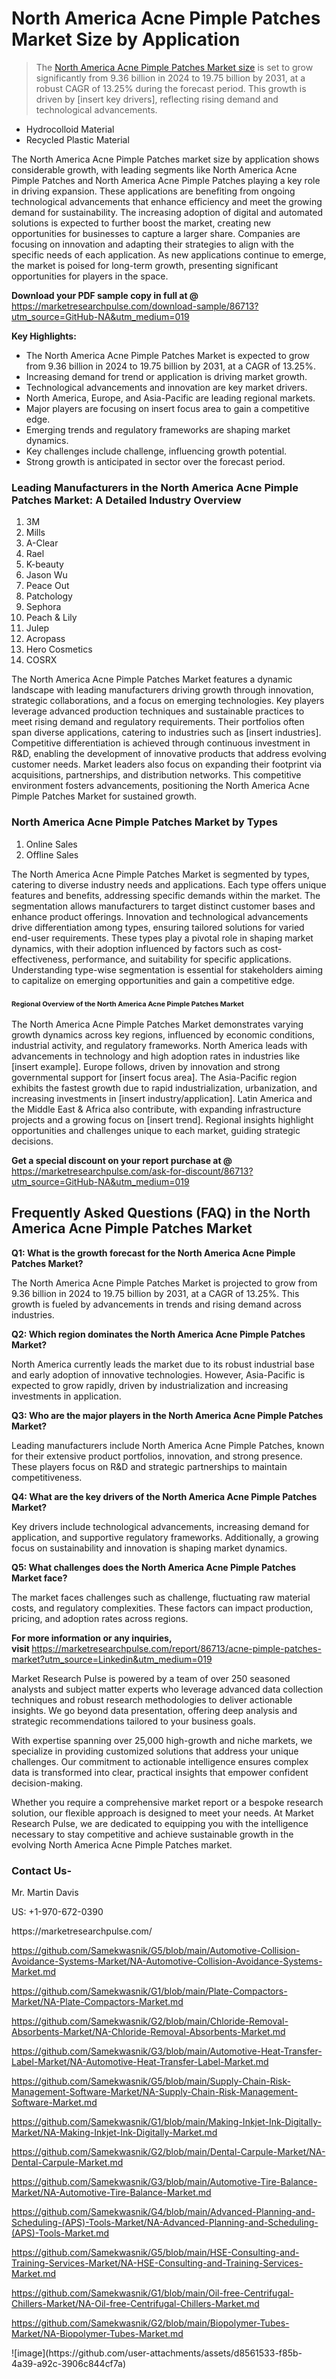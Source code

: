 <h1>North America Acne Pimple Patches Market&nbsp;Size by Application</h1><blockquote><p>The <a href="https://marketresearchpulse.com/download-sample/86713?utm_source=GitHub-NA&amp;utm_medium=019">North America Acne Pimple Patches Market size</a> is set to grow significantly from 9.36 billion in 2024 to 19.75 billion by 2031, at a robust CAGR of 13.25% during the forecast period. This growth is driven by [insert key drivers], reflecting rising demand and technological advancements.</p></blockquote><ul><li>Hydrocolloid Material<li> Recycled Plastic Material</li></ul><p>The North America Acne Pimple Patches market size by application shows considerable growth, with leading segments like North America Acne Pimple Patches and North America Acne Pimple Patches playing a key role in driving expansion. These applications are benefiting from ongoing technological advancements that enhance efficiency and meet the growing demand for sustainability. The increasing adoption of digital and automated solutions is expected to further boost the market, creating new opportunities for businesses to capture a larger share. Companies are focusing on innovation and adapting their strategies to align with the specific needs of each application. As new applications continue to emerge, the market is poised for long-term growth, presenting significant opportunities for players in the space.</p><p><strong>Download your PDF sample copy in full at @ </strong><a href="https://marketresearchpulse.com/download-sample/86713?utm_source=GitHub-NA&amp;utm_medium=019">https://marketresearchpulse.com/download-sample/86713?utm_source=GitHub-NA&amp;utm_medium=019</a></p><p><strong>Key Highlights: </strong></p><ul><li>The North America Acne Pimple Patches Market is expected to grow from 9.36 billion in 2024 to 19.75 billion by 2031, at a CAGR of 13.25%.</li><li>Increasing demand for trend or application is driving market growth.</li><li>Technological advancements and innovation are key market drivers.</li><li>North America, Europe, and Asia-Pacific are leading regional markets.</li><li>Major players are focusing on insert focus area to gain a competitive edge.</li><li>Emerging trends and regulatory frameworks are shaping market dynamics.</li><li>Key challenges include challenge, influencing growth potential.</li><li>Strong growth is anticipated in sector over the forecast period.</li></ul><h3>Leading Manufacturers in the North America Acne Pimple Patches Market: A Detailed Industry Overview</h3><ol><li>3M</li><li>Mills</li><li>A-Clear</li><li>Rael</li><li>K-beauty</li><li>Jason Wu</li><li>Peace Out</li><li>Patchology</li><li>Sephora</li><li>Peach & Lily</li><li>Julep</li><li>Acropass</li><li>Hero Cosmetics</li><li>COSRX</li></ol><div class="flex max-w-full flex-col flex-grow"><div class="min-h-8 text-message flex w-full flex-col items-end gap-2 whitespace-normal break-words [.text-message+&amp;]:mt-5" dir="auto" data-message-author-role="assistant" data-message-id="fd8432e4-4910-450d-b182-61b7bfb0a01f" data-message-model-slug="gpt-4o"><div class="flex w-full flex-col gap-1 empty:hidden first:pt-[3px]"><div class="markdown prose w-full break-words dark:prose-invert light"><p>The North America Acne Pimple Patches Market features a dynamic landscape with leading manufacturers driving growth through innovation, strategic collaborations, and a focus on emerging technologies. Key players leverage advanced production techniques and sustainable practices to meet rising demand and regulatory requirements. Their portfolios often span diverse applications, catering to industries such as [insert industries]. Competitive differentiation is achieved through continuous investment in R&amp;D, enabling the development of innovative products that address evolving customer needs. Market leaders also focus on expanding their footprint via acquisitions, partnerships, and distribution networks. This competitive environment fosters advancements, positioning the North America Acne Pimple Patches Market for sustained growth.</p></div></div></div></div><h3>North America Acne Pimple Patches Market by Types</h3><ol><li>Online Sales<li> Offline Sales</li></ol><div class="flex max-w-full flex-col flex-grow"><div class="min-h-8 text-message flex w-full flex-col items-end gap-2 whitespace-normal break-words [.text-message+&amp;]:mt-5" dir="auto" data-message-author-role="assistant" data-message-id="084470be-0bb7-4664-bddf-5156b4f41249" data-message-model-slug="gpt-4o-mini"><div class="flex w-full flex-col gap-1 empty:hidden first:pt-[3px]"><div class="markdown prose w-full break-words dark:prose-invert light"><p>The North America Acne Pimple Patches Market is segmented by types, catering to diverse industry needs and applications. Each type offers unique features and benefits, addressing specific demands within the market. The segmentation allows manufacturers to target distinct customer bases and enhance product offerings. Innovation and technological advancements drive differentiation among types, ensuring tailored solutions for varied end-user requirements. These types play a pivotal role in shaping market dynamics, with their adoption influenced by factors such as cost-effectiveness, performance, and suitability for specific applications. Understanding type-wise segmentation is essential for stakeholders aiming to capitalize on emerging opportunities and gain a competitive edge.</p></div></div></div></div><h3><span style="font-size: 11px;">Regional Overview of the North America Acne Pimple Patches Market</span></h3><div class="flex max-w-full flex-col flex-grow"><div class="min-h-8 text-message flex w-full flex-col items-end gap-2 whitespace-normal break-words [.text-message+&amp;]:mt-5" dir="auto" data-message-author-role="assistant" data-message-id="e9038762-ce64-4e30-91c9-9bd413514231" data-message-model-slug="gpt-4o-mini"><div class="flex w-full flex-col gap-1 empty:hidden first:pt-[3px]"><div class="markdown prose w-full break-words dark:prose-invert light"><p>The North America Acne Pimple Patches Market demonstrates varying growth dynamics across key regions, influenced by economic conditions, industrial activity, and regulatory frameworks. North America leads with advancements in technology and high adoption rates in industries like [insert example]. Europe follows, driven by innovation and strong governmental support for [insert focus area]. The Asia-Pacific region exhibits the fastest growth due to rapid industrialization, urbanization, and increasing investments in [insert industry/application]. Latin America and the Middle East &amp; Africa also contribute, with expanding infrastructure projects and a growing focus on [insert trend]. Regional insights highlight opportunities and challenges unique to each market, guiding strategic decisions.</p></div></div></div></div><p><strong>Get a special discount on your report purchase at @ </strong><a href="https://marketresearchpulse.com/ask-for-discount/86713?utm_source=GitHub-NA&amp;utm_medium=019">https://marketresearchpulse.com/ask-for-discount/86713?utm_source=GitHub-NA&amp;utm_medium=019</a></p><h2>Frequently Asked Questions (FAQ) in the North America Acne Pimple Patches Market</h2><p><strong>Q1: What is the growth forecast for the North America Acne Pimple Patches Market?</strong></p><p>The North America Acne Pimple Patches Market is projected to grow from 9.36 billion in 2024 to 19.75 billion by 2031, at a CAGR of 13.25%. This growth is fueled by advancements in trends and rising demand across industries.</p><p><strong>Q2: Which region dominates the North America Acne Pimple Patches Market?</strong></p><p>North America currently leads the market due to its robust industrial base and early adoption of innovative technologies. However, Asia-Pacific is expected to grow rapidly, driven by industrialization and increasing investments in application.</p><p><strong>Q3: Who are the major players in the North America Acne Pimple Patches Market?</strong></p><p>Leading manufacturers include North America Acne Pimple Patches, known for their extensive product portfolios, innovation, and strong presence. These players focus on R&amp;D and strategic partnerships to maintain competitiveness.</p><p><strong>Q4: What are the key drivers of the North America Acne Pimple Patches Market?</strong></p><p>Key drivers include technological advancements, increasing demand for application, and supportive regulatory frameworks. Additionally, a growing focus on sustainability and innovation is shaping market dynamics.</p><p><strong>Q5: What challenges does the North America Acne Pimple Patches Market face?</strong></p><p>The market faces challenges such as challenge, fluctuating raw material costs, and regulatory complexities. These factors can impact production, pricing, and adoption rates across regions.</p><p><strong>For more information or any inquiries, visit&nbsp;</strong><a href="https://marketresearchpulse.com/report/86713/acne-pimple-patches-market?utm_source=Linkedin&utm_medium=019">https://marketresearchpulse.com/report/86713/acne-pimple-patches-market?utm_source=Linkedin&utm_medium=019</a></p><p>Market Research Pulse is powered by a team of over 250 seasoned analysts and subject matter experts who leverage advanced data collection techniques and robust research methodologies to deliver actionable insights. We go beyond data presentation, offering deep analysis and strategic recommendations tailored to your business goals.</p><p>With expertise spanning over 25,000 high-growth and niche markets, we specialize in providing customized solutions that address your unique challenges. Our commitment to actionable intelligence ensures complex data is transformed into clear, practical insights that empower confident decision-making.</p><p>Whether you require a comprehensive market report or a bespoke research solution, our flexible approach is designed to meet your needs. At Market Research Pulse, we are dedicated to equipping you with the intelligence necessary to stay competitive and achieve sustainable growth in the evolving North America Acne Pimple Patches market.</p><h3><strong>Contact Us-</strong></h3><p>Mr. Martin Davis</p><p>US: +1-970-672-0390</p><p>https://marketresearchpulse.com/</p><p><a href="https://github.com/Samekwasnik/G5/blob/main/Automotive-Collision-Avoidance-Systems-Market/NA-Automotive-Collision-Avoidance-Systems-Market.md">https://github.com/Samekwasnik/G5/blob/main/Automotive-Collision-Avoidance-Systems-Market/NA-Automotive-Collision-Avoidance-Systems-Market.md</a></p><p><a href="https://github.com/Samekwasnik/G1/blob/main/Plate-Compactors-Market/NA-Plate-Compactors-Market.md">https://github.com/Samekwasnik/G1/blob/main/Plate-Compactors-Market/NA-Plate-Compactors-Market.md</a></p><p><a href="https://github.com/Samekwasnik/G2/blob/main/Chloride-Removal-Absorbents-Market/NA-Chloride-Removal-Absorbents-Market.md">https://github.com/Samekwasnik/G2/blob/main/Chloride-Removal-Absorbents-Market/NA-Chloride-Removal-Absorbents-Market.md</a></p><p><a href="https://github.com/Samekwasnik/G3/blob/main/Automotive-Heat-Transfer-Label-Market/NA-Automotive-Heat-Transfer-Label-Market.md">https://github.com/Samekwasnik/G3/blob/main/Automotive-Heat-Transfer-Label-Market/NA-Automotive-Heat-Transfer-Label-Market.md</a></p><p><a href="https://github.com/Samekwasnik/G5/blob/main/Supply-Chain-Risk-Management-Software-Market/NA-Supply-Chain-Risk-Management-Software-Market.md">https://github.com/Samekwasnik/G5/blob/main/Supply-Chain-Risk-Management-Software-Market/NA-Supply-Chain-Risk-Management-Software-Market.md</a></p><p><a href="https://github.com/Samekwasnik/G1/blob/main/Making-Inkjet-Ink-Digitally-Market/NA-Making-Inkjet-Ink-Digitally-Market.md">https://github.com/Samekwasnik/G1/blob/main/Making-Inkjet-Ink-Digitally-Market/NA-Making-Inkjet-Ink-Digitally-Market.md</a></p><p><a href="https://github.com/Samekwasnik/G2/blob/main/Dental-Carpule-Market/NA-Dental-Carpule-Market.md">https://github.com/Samekwasnik/G2/blob/main/Dental-Carpule-Market/NA-Dental-Carpule-Market.md</a></p><p><a href="https://github.com/Samekwasnik/G3/blob/main/Automotive-Tire-Balance-Market/NA-Automotive-Tire-Balance-Market.md">https://github.com/Samekwasnik/G3/blob/main/Automotive-Tire-Balance-Market/NA-Automotive-Tire-Balance-Market.md</a></p><p><a href="https://github.com/Samekwasnik/G4/blob/main/Advanced-Planning-and-Scheduling-(APS)-Tools-Market/NA-Advanced-Planning-and-Scheduling-(APS)-Tools-Market.md">https://github.com/Samekwasnik/G4/blob/main/Advanced-Planning-and-Scheduling-(APS)-Tools-Market/NA-Advanced-Planning-and-Scheduling-(APS)-Tools-Market.md</a></p><p><a href="https://github.com/Samekwasnik/G5/blob/main/HSE-Consulting-and-Training-Services-Market/NA-HSE-Consulting-and-Training-Services-Market.md">https://github.com/Samekwasnik/G5/blob/main/HSE-Consulting-and-Training-Services-Market/NA-HSE-Consulting-and-Training-Services-Market.md</a></p><p><a href="https://github.com/Samekwasnik/G1/blob/main/Oil-free-Centrifugal-Chillers-Market/NA-Oil-free-Centrifugal-Chillers-Market.md">https://github.com/Samekwasnik/G1/blob/main/Oil-free-Centrifugal-Chillers-Market/NA-Oil-free-Centrifugal-Chillers-Market.md</a></p><p><a href="https://github.com/Samekwasnik/G2/blob/main/Biopolymer-Tubes-Market/NA-Biopolymer-Tubes-Market.md">https://github.com/Samekwasnik/G2/blob/main/Biopolymer-Tubes-Market/NA-Biopolymer-Tubes-Market.md</a></p>
![image](https://github.com/user-attachments/assets/d8561533-f85b-4a39-a92c-3906c844cf7a)
